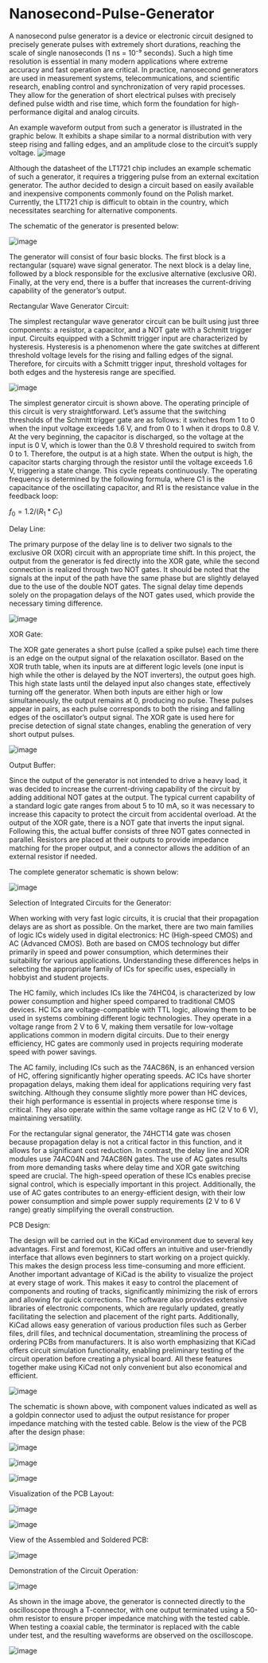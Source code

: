 # Nanosecond-Pulse-Generator
A nanosecond pulse generator is a device or electronic circuit designed to precisely generate pulses with extremely short durations, reaching the scale of single nanoseconds (1 ns = 10⁻⁹ seconds). Such a high time resolution is essential in many modern applications where extreme accuracy and fast operation are critical. In practice, nanosecond generators are used in measurement systems, telecommunications, and scientific research, enabling control and synchronization of very rapid processes. They allow for the generation of short electrical pulses with precisely defined pulse width and rise time, which form the foundation for high-performance digital and analog circuits.

An example waveform output from such a generator is illustrated in the graphic below. It exhibits a shape similar to a normal distribution with very steep rising and falling edges, and an amplitude close to the circuit’s supply voltage.
![image](https://github.com/user-attachments/assets/5e7388b9-90e2-40a9-a563-24183cbad239)

Although the datasheet of the LT1721 chip includes an example schematic of such a generator, it requires a triggering pulse from an external excitation generator. The author decided to design a circuit based on easily available and inexpensive components commonly found on the Polish market. Currently, the LT1721 chip is difficult to obtain in the country, which necessitates searching for alternative components.

The schematic of the generator is presented below:

![image](https://github.com/user-attachments/assets/35a3b197-1607-4ca0-83bc-d39af512ef16)

The generator will consist of four basic blocks. The first block is a rectangular (square) wave signal generator. The next block is a delay line, followed by a block responsible for the exclusive alternative (exclusive OR). Finally, at the very end, there is a buffer that increases the current-driving capability of the generator’s output.

Rectangular Wave Generator Circuit:

The simplest rectangular wave generator circuit can be built using just three components: a resistor, a capacitor, and a NOT gate with a Schmitt trigger input. Circuits equipped with a Schmitt trigger input are characterized by hysteresis. Hysteresis is a phenomenon where the gate switches at different threshold voltage levels for the rising and falling edges of the signal. Therefore, for circuits with a Schmitt trigger input, threshold voltages for both edges and the hysteresis range are specified.

![image](https://github.com/user-attachments/assets/49f4c7e1-2c06-4134-b230-ce39b0c8db2c)

The simplest generator circuit is shown above. The operating principle of this circuit is very straightforward. Let’s assume that the switching thresholds of the Schmitt trigger gate are as follows: it switches from 1 to 0 when the input voltage exceeds 1.6 V, and from 0 to 1 when it drops to 0.8 V. At the very beginning, the capacitor is discharged, so the voltage at the input is 0 V, which is lower than the 0.8 V threshold required to switch from 0 to 1. Therefore, the output is at a high state. When the output is high, the capacitor starts charging through the resistor until the voltage exceeds 1.6 V, triggering a state change. This cycle repeats continuously.
The operating frequency is determined by the following formula, where C1 is the capacitance of the oscillating capacitor, and R1 is the resistance value in the feedback loop:

$f_0 = 1.2 / (R_1 * C_1)$

​Delay Line:

The primary purpose of the delay line is to deliver two signals to the exclusive OR (XOR) circuit with an appropriate time shift. In this project, the output from the generator is fed directly into the XOR gate, while the second connection is realized through two NOT gates. It should be noted that the signals at the input of the path have the same phase but are slightly delayed due to the use of the double NOT gates. The signal delay time depends solely on the propagation delays of the NOT gates used, which provide the necessary timing difference.

![image](https://github.com/user-attachments/assets/29a8d6e0-926f-4c29-aee4-abd5d49f3a6e)

XOR Gate:

The XOR gate generates a short pulse (called a spike pulse) each time there is an edge on the output signal of the relaxation oscillator. Based on the XOR truth table, when its inputs are at different logic levels (one input is high while the other is delayed by the NOT inverters), the output goes high. This high state lasts until the delayed input also changes state, effectively turning off the generator. When both inputs are either high or low simultaneously, the output remains at 0, producing no pulse. These pulses appear in pairs, as each pulse corresponds to both the rising and falling edges of the oscillator’s output signal. The XOR gate is used here for precise detection of signal state changes, enabling the generation of very short output pulses.

![image](https://github.com/user-attachments/assets/1daba656-c69c-4344-b97e-21f7cfdcaf4d)

Output Buffer:

Since the output of the generator is not intended to drive a heavy load, it was decided to increase the current-driving capability of the circuit by adding additional NOT gates at the output. The typical current capability of a standard logic gate ranges from about 5 to 10 mA, so it was necessary to increase this capacity to protect the circuit from accidental overload.
At the output of the XOR gate, there is a NOT gate that inverts the input signal. Following this, the actual buffer consists of three NOT gates connected in parallel. Resistors are placed at their outputs to provide impedance matching for the proper output, and a connector allows the addition of an external resistor if needed.

The complete generator schematic is shown below:

![image](https://github.com/user-attachments/assets/7043d8ed-1786-4c7d-9272-873e308068ac)

Selection of Integrated Circuits for the Generator:

When working with very fast logic circuits, it is crucial that their propagation delays are as short as possible. On the market, there are two main families of logic ICs widely used in digital electronics: HC (High-speed CMOS) and AC (Advanced CMOS). Both are based on CMOS technology but differ primarily in speed and power consumption, which determines their suitability for various applications. Understanding these differences helps in selecting the appropriate family of ICs for specific uses, especially in hobbyist and student projects.

The HC family, which includes ICs like the 74HC04, is characterized by low power consumption and higher speed compared to traditional CMOS devices. HC ICs are voltage-compatible with TTL logic, allowing them to be used in systems combining different logic technologies. They operate in a voltage range from 2 V to 6 V, making them versatile for low-voltage applications common in modern digital circuits. Due to their energy efficiency, HC gates are commonly used in projects requiring moderate speed with power savings.

The AC family, including ICs such as the 74AC86N, is an enhanced version of HC, offering significantly higher operating speeds. AC ICs have shorter propagation delays, making them ideal for applications requiring very fast switching. Although they consume slightly more power than HC devices, their high performance is essential in projects where response time is critical. They also operate within the same voltage range as HC (2 V to 6 V), maintaining versatility.

For the rectangular signal generator, the 74HCT14 gate was chosen because propagation delay is not a critical factor in this function, and it allows for a significant cost reduction. In contrast, the delay line and XOR modules use 74AC04N and 74AC86N gates. The use of AC gates results from more demanding tasks where delay time and XOR gate switching speed are crucial. The high-speed operation of these ICs enables precise signal control, which is especially important in this project. Additionally, the use of AC gates contributes to an energy-efficient design, with their low power consumption and simple power supply requirements (2 V to 6 V range) greatly simplifying the overall construction.

PCB Design:

The design will be carried out in the KiCad environment due to several key advantages. First and foremost, KiCad offers an intuitive and user-friendly interface that allows even beginners to start working on a project quickly. This makes the design process less time-consuming and more efficient.
Another important advantage of KiCad is the ability to visualize the project at every stage of work. This makes it easy to control the placement of components and routing of tracks, significantly minimizing the risk of errors and allowing for quick corrections. The software also provides extensive libraries of electronic components, which are regularly updated, greatly facilitating the selection and placement of the right parts. Additionally, KiCad allows easy generation of various production files such as Gerber files, drill files, and technical documentation, streamlining the process of ordering PCBs from manufacturers. It is also worth emphasizing that KiCad offers circuit simulation functionality, enabling preliminary testing of the circuit operation before creating a physical board. All these features together make using KiCad not only convenient but also economical and efficient.

![image](https://github.com/user-attachments/assets/b6e85c62-e7ba-4753-85f0-866616d6becb)

The schematic is shown above, with component values indicated as well as a goldpin connector used to adjust the output resistance for proper impedance matching with the tested cable.
Below is the view of the PCB after the design phase:

![image](https://github.com/user-attachments/assets/369a7a27-8cfd-4c86-8b49-07a547287274)

![image](https://github.com/user-attachments/assets/ab50185a-4d2c-4506-83b4-c5741b128609)

![image](https://github.com/user-attachments/assets/8f7e874b-db91-437c-8521-663ee316174c)

Visualization of the PCB Layout:

![image](https://github.com/user-attachments/assets/90e8ba73-8e6d-47fa-ab2f-5fe20e72c5ce)

![image](https://github.com/user-attachments/assets/68a183dc-8b17-46bf-a526-69416eb0e49d)

View of the Assembled and Soldered PCB:

![image](https://github.com/user-attachments/assets/8f3f4816-7f4c-4c6f-9817-038cd77037af)

Demonstration of the Circuit Operation:

![image](https://github.com/user-attachments/assets/90a7c85f-1235-4cfc-9ce8-15dad714b043)

As shown in the image above, the generator is connected directly to the oscilloscope through a T-connector, with one output terminated using a 50-ohm resistor to ensure proper impedance matching with the tested cable. When testing a coaxial cable, the terminator is replaced with the cable under test, and the resulting waveforms are observed on the oscilloscope.

![image](https://github.com/user-attachments/assets/00181c94-dcfe-4346-b97e-46a5411961ef)

